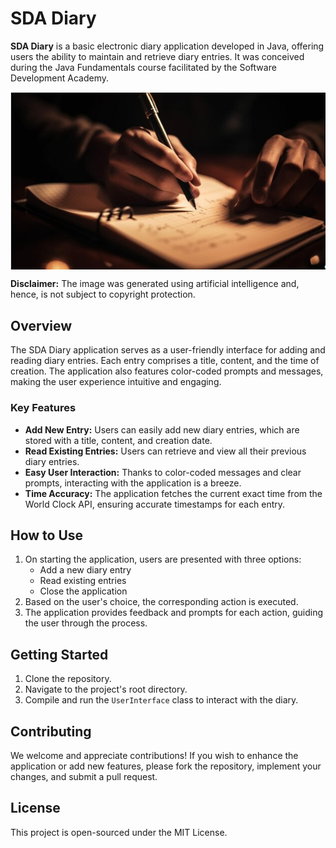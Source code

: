 # SDA Diary
**SDA Diary** is a basic electronic diary application developed in Java, offering users the ability to maintain and retrieve diary entries. It was conceived during the Java Fundamentals course facilitated by the Software Development Academy.

<p align="center">
  <img src="src/project_desc/img/AI-generated-hand.png?raw=true" alt="AI Generated Hand" title="AI Generated Hand" align="center">

**Disclaimer:** The image was generated using artificial intelligence and, hence, is not subject to copyright protection.
</p>

## Overview
The SDA Diary application serves as a user-friendly interface for adding and reading diary entries. Each entry comprises a title, content, and the time of creation. The application also features color-coded prompts and messages, making the user experience intuitive and engaging.

### Key Features
- **Add New Entry:** Users can easily add new diary entries, which are stored with a title, content, and creation date.
- **Read Existing Entries:** Users can retrieve and view all their previous diary entries.
- **Easy User Interaction:** Thanks to color-coded messages and clear prompts, interacting with the application is a breeze.
- **Time Accuracy:** The application fetches the current exact time from the World Clock API, ensuring accurate timestamps for each entry.

## How to Use
1. On starting the application, users are presented with three options:
   - Add a new diary entry
   - Read existing entries
   - Close the application
2. Based on the user's choice, the corresponding action is executed.
3. The application provides feedback and prompts for each action, guiding the user through the process.

## Getting Started
1. Clone the repository.
2. Navigate to the project's root directory.
3. Compile and run the `UserInterface` class to interact with the diary.

## Contributing
We welcome and appreciate contributions! If you wish to enhance the application or add new features, please fork the repository, implement your changes, and submit a pull request.

## License
This project is open-sourced under the MIT License.
